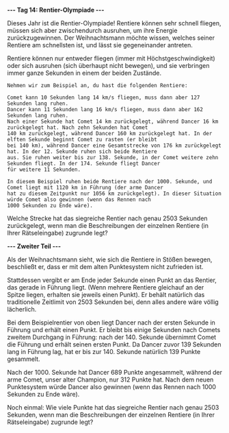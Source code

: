 **--- Tag 14: Rentier-Olympiade ---**

Dieses Jahr ist die Rentier-Olympiade! Rentiere können sehr schnell fliegen, müssen sich aber zwischendurch ausruhen, um
ihre Energie zurückzugewinnen. Der Weihnachtsmann möchte wissen, welches seiner Rentiere am schnellsten ist, und lässt
sie gegeneinander antreten.

Rentiere können nur entweder fliegen (immer mit Höchstgeschwindigkeit) oder sich ausruhen (sich überhaupt nicht
bewegen), und sie verbringen immer ganze Sekunden in einem der beiden Zustände.

```
Nehmen wir zum Beispiel an, du hast die folgenden Rentiere:

Comet kann 10 Sekunden lang 14 km/s fliegen, muss dann aber 127 Sekunden lang ruhen.
Dancer kann 11 Sekunden lang 16 km/s fliegen, muss dann aber 162 Sekunden lang ruhen.
Nach einer Sekunde hat Comet 14 km zurückgelegt, während Dancer 16 km zurückgelegt hat. Nach zehn Sekunden hat Comet
140 km zurückgelegt, während Dancer 160 km zurückgelegt hat. In der elften Sekunde beginnt Comet zu rasten (er bleibt 
bei 140 km), während Dancer eine Gesamtstrecke von 176 km zurückgelegt hat. In der 12. Sekunde ruhen sich beide Rentiere 
aus. Sie ruhen weiter bis zur 138. Sekunde, in der Comet weitere zehn Sekunden fliegt. In der 174. Sekunde fliegt Dancer 
für weitere 11 Sekunden.

In diesem Beispiel ruhen beide Rentiere nach der 1000. Sekunde, und Comet liegt mit 1120 km in Führung (der arme Dancer 
hat zu diesem Zeitpunkt nur 1056 km zurückgelegt). In dieser Situation würde Comet also gewinnen (wenn das Rennen nach 
1000 Sekunden zu Ende wäre).
```

Welche Strecke hat das siegreiche Rentier nach genau 2503 Sekunden zurückgelegt, wenn man die Beschreibungen der
einzelnen Rentiere (in Ihrer Rätseleingabe) zugrunde legt?

**--- Zweiter Teil ---**

Als der Weihnachtsmann sieht, wie sich die Rentiere in Stößen bewegen, beschließt er, dass er mit dem alten Punktesystem
nicht zufrieden ist.

Stattdessen vergibt er am Ende jeder Sekunde einen Punkt an das Rentier, das gerade in Führung liegt. (Wenn mehrere
Rentiere gleichauf an der Spitze liegen, erhalten sie jeweils einen Punkt). Er behält natürlich das traditionelle
Zeitlimit von 2503 Sekunden bei, denn alles andere wäre völlig lächerlich.

Bei dem Beispielrentier von oben liegt Dancer nach der ersten Sekunde in Führung und erhält einen Punkt. Er bleibt bis
einige Sekunden nach Comets zweitem Durchgang in Führung:
nach der 140. Sekunde übernimmt Comet die Führung und erhält seinen ersten Punkt. Da Dancer zuvor 139 Sekunden lang in
Führung lag, hat er bis zur 140. Sekunde natürlich 139 Punkte gesammelt.

Nach der 1000. Sekunde hat Dancer 689 Punkte angesammelt, während der arme Comet, unser alter Champion, nur 312 Punkte
hat. Nach dem neuen Punktesystem würde Dancer also gewinnen (wenn das Rennen nach 1000 Sekunden zu Ende wäre).

Noch einmal: Wie viele Punkte hat das siegreiche Rentier nach genau 2503 Sekunden, wenn man die Beschreibungen der
einzelnen Rentiere (in Ihrer Rätseleingabe) zugrunde legt?
